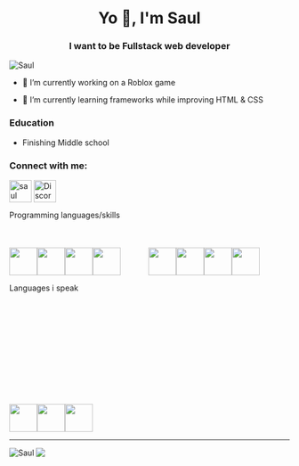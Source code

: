 <h1 align="center">Yo 👋, I'm Saul</h1>
<h3 align="center">I want to be Fullstack web developer</h3>

<p align="left"> <img src="https://komarev.com/ghpvc/?username=Benwep&label=Profile%20views&color=0e75b6&style=flat" alt="Saul" /> </p>

- 🔭 I’m currently working on a Roblox game

- 🌱 I’m currently learning frameworks while improving HTML & CSS

<h3>Education</h3>

- Finishing Middle school

<h3 align="left">Connect with me:</h3>
<p align="left">
<a href="https://twitter.com/Benwep" target="blank"><img align="center" src="https://raw.githubusercontent.com/rahuldkjain/github-profile-readme-generator/master/src/images/icons/Social/twitter.svg" alt="saul" height="40" width="40" /></a>
<a href="Discordapp.com/users/577359445869199372" target="blank"><img align="center" src="https://webstockreview.net/images/discord-icon-png.png" alt="Discord profile link : Discordapp.com/users/577359445869199372" height="40" width="40" /></a>
</p>


Programming languages/skills
<div style="width:100%;display:flex; margin-top:10%;>
 <img src="https://upload.wikimedia.org/wikipedia/commons/thumb/3/38/HTML5_Badge.svg/1200px-HTML5_Badge.svg.png" width="50px" height="50px">
 <img src="https://upload.wikimedia.org/wikipedia/commons/thumb/3/38/HTML5_Badge.svg/1200px-HTML5_Badge.svg.png" width="50px" height="50px"> <!--- For whatever reason first element doesnt display so i have to duplicate it-->
 
 <img src="https://upload.wikimedia.org/wikipedia/commons/thumb/6/62/CSS3_logo.svg/800px-CSS3_logo.svg.png" width="50px" height="50px">
 <img src="https://upload.wikimedia.org/wikipedia/commons/thumb/6/6a/JavaScript-logo.png/640px-JavaScript-logo.png" width="50px" height="50px">
 <img src="https://upload.wikimedia.org/wikipedia/commons/thumb/1/1f/Python_logo_01.svg/800px-Python_logo_01.svg.png" width="50px" height="50px">

 <img src="https://static-00.iconduck.com/assets.00/node-js-icon-227x256-913nazt0.png" width="50px" height="50px" style="margin-left:50px;">
 <img src="https://cdn.icon-icons.com/icons2/2415/PNG/512/jquery_plain_wordmark_logo_icon_146445.png" width="50px" height="50px">
  <img src="https://cdn.icon-icons.com/icons2/2699/PNG/512/tailwindcss_logo_icon_167923.png" width="50px" height="50px">
  <img src="https://ru.m.wikipedia.org/wiki/%D0%A4%D0%B0%D0%B9%D0%BB:Lua-Logo.svg"width="50px" height="50px">
   </div>
  

Languages i speak
<div style="width:100%;display:flex; margin-top:200px;>
  <img src="https://cdn-icons-png.flaticon.com/512/197/197572.png" width="50px" height="50px">
  <img src="https://cdn.countryflags.com/thumbs/russia/flag-round-250.png" width="50px" height="50px"><!--- For whatever reason first element doesnt display so i have to duplicate it-->
 
  <img src="https://cdn-icons-png.flaticon.com/512/197/197572.png" width="50px" height="50px">
  <img src="https://upload.wikimedia.org/wikipedia/commons/thumb/1/13/United-kingdom_flag_icon_round.svg/800px-United-kingdom_flag_icon_round.svg.png" width="50px" height="50px">
</div>


<hr>
<p><img align="left" href="https://github-readme-stats.vercel.app/api/top-langs?username=Benwep&show_icons=true&theme=radical&locale=en&layout=compact)https://github-readme-stats.vercel.app/api/top-langs?username=Benwep&show_icons=true&theme=radical&locale=en&layout=donut-chart" src="https://github-readme-stats.vercel.app/api/top-langs?username=Benwep&show_icons=true&theme=tokyonight&locale=en&layout=donut" alt="Saul" /></p>
<p><img src="https://github-readme-stats.vercel.app/api/?username=Benwep&count_private=true&theme=tokyonight&showicons=true"></p>
